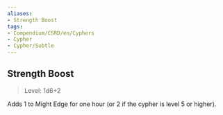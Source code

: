 ```yaml
---
aliases:
- Strength Boost
tags:
- Compendium/CSRD/en/Cyphers
- Cypher
- Cypher/Subtle
---
```


  
## Strength Boost  
>Level: 1d6+2  
  
Adds 1 to Might Edge for one hour (or 2 if the cypher is level 5 or higher).